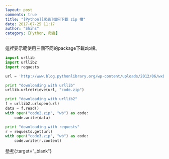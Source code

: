 ```yaml
---
layout: post
comments: true
title: "[Python][爬蟲]如何下載 zip 檔"
date: 2017-07-25 11:17
author: "Shihs"
category: [Python, 爬蟲]
---
```


這裡要示範使用三個不同的package下載zip檔。

```python
import urllib
import urllib2
import requests

url = 'http://www.blog.pythonlibrary.org/wp-content/uploads/2012/06/wxDbViewer.zip'

print "downloading with urllib"
urllib.urlretrieve(url, "code.zip")

print "downloading with urllib2"
f = urllib2.urlopen(url)
data = f.read()
with open("code2.zip", "wb") as code:
    code.write(data)

print "downloading with requests"
r = requests.get(url)
with open("code3.zip", "wb") as code:
    code.write(r.content)

```

[參考](https://dzone.com/articles/how-download-file-python){:target="_blank"}